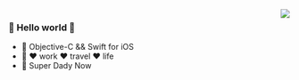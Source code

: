 <img align="right" src="https://github-readme-stats.vercel.app/api?username=LuKane&hide=contribs&count_private=true&show_icons=true&theme=tokyonight&icon_color=228B22&text_color=228B22" />

### 👋 Hello world 👋
 - 🌱	Objective-C && Swift for iOS
 - 🚶	❤️ work   ❤️ travel   ❤️ life
 - 🍼 Super Dady Now

